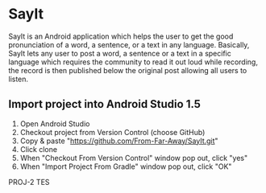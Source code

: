 # SayIt
SayIt is an Android application which helps the user to get the good pronunciation of a word, a sentence, or a text in any language. Basically, SayIt lets any user to post a word, a sentence or a text in a specific language which requires the community to read it out loud while recording, the record is then published below the original post allowing all users to listen.

## Import project into Android Studio 1.5
1. Open Android Studio
2. Checkout project from Version Control (choose GitHub)
3. Copy & paste "https://github.com/From-Far-Away/SayIt.git"
4. Click clone
5. When "Checkout From Version Control" window pop out, click "yes"
6. When "Import Project From Gradle" window pop out, click "OK"

PROJ-2 TES

